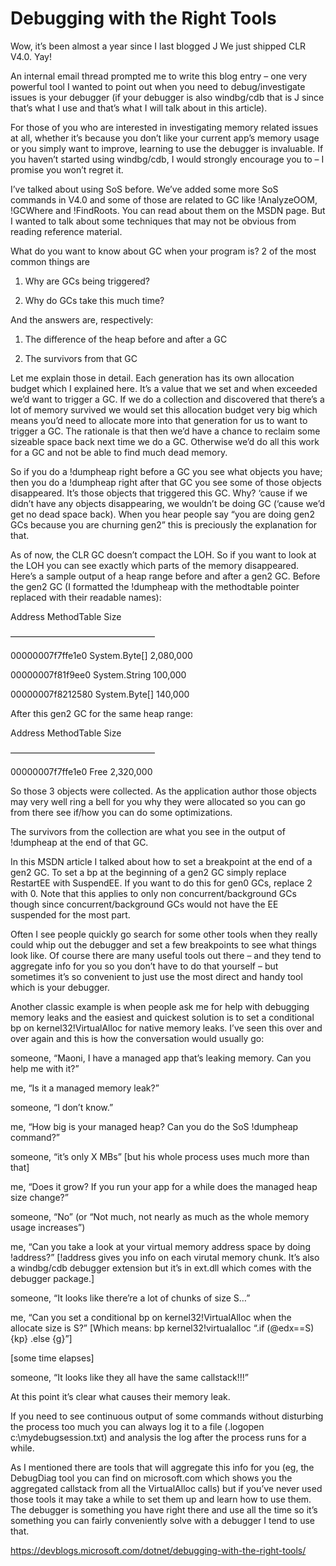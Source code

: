 <h1>Debugging with the Right Tools</h1>

Wow, it’s been almost a year since I last blogged J We just shipped CLR V4.0. Yay!

 

An internal email thread prompted me to write this blog entry – one very powerful tool I wanted to point out when you need to debug/investigate issues is your debugger
 (if your debugger is also windbg/cdb that is J since that’s what I use and that’s what I will talk about in this article).

 

For those of you who are interested in investigating memory related issues at all, whether it’s because you don’t like your current app’s memory usage or you simply want to improve, 
learning to use the debugger is invaluable. If you haven’t started using windbg/cdb, I would strongly encourage you to – I promise you won’t regret it.

 

I’ve talked about using SoS before. We’ve added some more SoS commands in V4.0 and some of those are related to GC like !AnalyzeOOM, 
!GCWhere and !FindRoots. You can read about them on the MSDN page. But I wanted to talk about some techniques that may not be obvious from reading reference material.

 

What do you want to know about GC when your program is? 2 of the most common things are

 

1) Why are GCs being triggered?

2) Why do GCs take this much time?

 

And the answers are, respectively:

 

1) The difference of the heap before and after a GC

2) The survivors from that GC

 

Let me explain those in detail. Each generation has its own allocation budget which I explained here. 
It’s a value that we set and when exceeded we’d want to trigger a GC. 
If we do a collection and discovered that there’s a lot of memory survived we would set this allocation budget very big which means 
you’d need to allocate more into that generation for us to want to trigger a GC. 
The rationale is that then we’d have a chance to reclaim some sizeable space back next time we do a GC. Otherwise we’d do all this work for a GC and not be able to find much dead memory.

 

So if you do a !dumpheap right before a GC you see what objects you have; then you do a !dumpheap right after that GC you see some of those objects disappeared.
 It’s those objects that triggered this GC. Why? ‘cause if we didn’t have any objects disappearing, we wouldn’t be doing GC (‘cause we’d get no dead space back). 
 When you hear people say “you are doing gen2 GCs because you are churning gen2” this is preciously the explanation for that.

 

As of now, the CLR GC doesn’t compact the LOH. So if you want to look at the LOH you can see exactly which parts of the memory disappeared. 
Here’s a sample output of a heap range before and after a gen2 GC. Before the gen2 GC (I formatted the !dumpheap with the methodtable pointer replaced with their readable names):

 

Address              MethodTable          Size

————————————————–

00000007f7ffe1e0     System.Byte[]        2,080,000

00000007f81f9ee0     System.String        100,000

00000007f8212580     System.Byte[]        140,000

 

After this gen2 GC for the same heap range:

 

Address              MethodTable          Size

————————————————–

00000007f7ffe1e0     Free                 2,320,000

 

So those 3 objects were collected. As the application author those objects may very well ring a bell for you why they were allocated 
so you can go from there see if/how you can do some optimizations.

 

The survivors from the collection are what you see in the output of !dumpheap at the end of that GC.

 

In this MSDN article I talked about how to set a breakpoint at the end of a gen2 GC. To set a bp at the beginning of a gen2 GC simply replace RestartEE with SuspendEE.
 If you want to do this for gen0 GCs, replace 2 with 0. 
 Note that this applies to only non concurrent/background GCs though since concurrent/background GCs would not have the EE suspended for the most part.

 

Often I see people quickly go search for some other tools when they really could whip out the debugger and set a few breakpoints to see what things look like. 
Of course there are many useful tools out there – and they tend to aggregate info for you so you don’t have to do that yourself – but sometimes it’s so convenient to just use the most direct and handy tool which is your debugger.

 

Another classic example is when people ask me for help with debugging memory leaks and the easiest and quickest solution is to set a conditional bp on kernel32!VirtualAlloc for
native memory leaks. I’ve seen this over and over again and this is how the conversation would usually go:

 

someone, “Maoni, I have a managed app that’s leaking memory. Can you help me with it?”

me, “Is it a managed memory leak?”

someone, “I don’t know.”

me, “How big is your managed heap? Can you do the SoS !dumpheap command?”

someone, “it’s only X MBs” [but his whole process uses much more than that]

me, “Does it grow? If you run your app for a while does the managed heap size change?”

someone, “No” (or “Not much, not nearly as much as the whole memory usage increases”)

me, “Can you take a look at your virtual memory address space by doing !address?” [!address gives you info on each virutal memory chunk. 
It’s also a windbg/cdb debugger extension but it’s in ext.dll  which comes with the debugger package.]

someone, “It looks like there’re a lot of chunks of size S…”

me, “Can you set a conditional bp on kernel32!VirtualAlloc when the allocate size is S?” [Which means: bp kernel32!virtualalloc “.if (@edx==S) {kp} .else {g}”]

[some time elapses]

someone, “It looks like they all have the same callstack!!!”

 

At this point it’s clear what causes their memory leak.

 

If you need to see continuous output of some commands without disturbing the process too much you can always log it to a file (.logopen c:\mydebugsession.txt) and analysis the log 
after the process runs for a while.

 

As I mentioned there are tools that will aggregate this info for you (eg, the DebugDiag tool you can find on microsoft.com 
which shows you the aggregated callstack from all the VirtualAlloc calls) but if you’ve never used those tools it may take a while to set them up and learn how to use them. 
The debugger is something you have right there and use all the time so it’s something you can fairly conveniently solve with a debugger I tend to use that.

https://devblogs.microsoft.com/dotnet/debugging-with-the-right-tools/